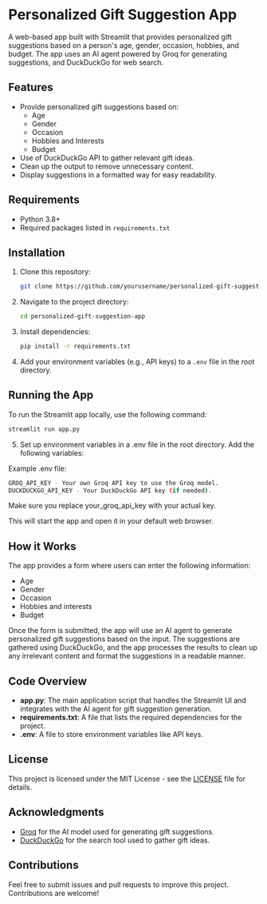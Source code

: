 # Personalized Gift Suggestion App

A web-based app built with Streamlit that provides personalized gift suggestions based on a person's age, gender, occasion, hobbies, and budget. The app uses an AI agent powered by Groq for generating suggestions, and DuckDuckGo for web search.

## Features

- Provide personalized gift suggestions based on:
  - Age
  - Gender
  - Occasion
  - Hobbies and Interests
  - Budget
- Use of DuckDuckGo API to gather relevant gift ideas.
- Clean up the output to remove unnecessary content.
- Display suggestions in a formatted way for easy readability.

## Requirements

- Python 3.8+
- Required packages listed in `requirements.txt`

## Installation

1. Clone this repository:

   ```bash
   git clone https://github.com/yourusername/personalized-gift-suggestion-app.git
   ```

2. Navigate to the project directory:

   ```bash
   cd personalized-gift-suggestion-app
   ```

3. Install dependencies:

   ```bash
   pip install -r requirements.txt
   ```

4. Add your environment variables (e.g., API keys) to a `.env` file in the root directory.

## Running the App

To run the Streamlit app locally, use the following command:

```bash
streamlit run app.py
```
5. Set up environment variables in a .env file in the root directory. Add the following variables:

Example .env file:
```bash
GROQ_API_KEY - Your own Groq API key to use the Groq model.
DUCKDUCKGO_API_KEY - Your DuckDuckGo API key (if needed).
```
Make sure you replace your_groq_api_key with your actual key.

This will start the app and open it in your default web browser.

## How it Works

The app provides a form where users can enter the following information:
- Age
- Gender
- Occasion
- Hobbies and interests
- Budget

Once the form is submitted, the app will use an AI agent to generate personalized gift suggestions based on the input. The suggestions are gathered using DuckDuckGo, and the app processes the results to clean up any irrelevant content and format the suggestions in a readable manner.

## Code Overview

- **app.py**: The main application script that handles the Streamlit UI and integrates with the AI agent for gift suggestion generation.
- **requirements.txt**: A file that lists the required dependencies for the project.
- **.env**: A file to store environment variables like API keys.

## License

This project is licensed under the MIT License - see the [LICENSE](LICENSE) file for details.

## Acknowledgments

- [Groq](https://groq.com) for the AI model used for generating gift suggestions.
- [DuckDuckGo](https://duckduckgo.com) for the search tool used to gather gift ideas.

## Contributions

Feel free to submit issues and pull requests to improve this project. Contributions are welcome!
